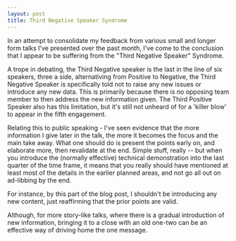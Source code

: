 ```yaml
---
layout: post
title: Third Negative Speaker Syndrome
---
```


In an attempt to consolidate my feedback from various small and longer form talks I've presented over the past month, I've come to the conclusion that I appear to be suffering from the "Third Negative Speaker" Syndrome.

A trope in debating, the Third Negative speaker is the last in the line of six speakers, three a side, alternativing from Positive to Negative, the Third Negative Speaker is specifically told not to raise any new issues or introduce any new data. This is primarily because there is no opposing team member to then address the new information given. The Third Positive Speaker also has this limitation, but it's still not unheard of for a 'killer blow' to appear in the fifth engagement.

Relating this to public speaking - I've seen evidence that the more information I give later in the talk, the more it becomes the focus and the main take away. What one should do is present the points early on, and elaborate more, then revalidate at the end. Simple stuff, really -- but when you introduce the (normally effective) technical demonstration into the last quarter of the time frame, it means that you really should have mentioned at least most of the details in the earlier planned areas, and not go all out on ad-libbing by the end.

For instance, by this part of the blog post, I shouldn't be introducing any new content, just reaffirming that the prior points are valid.

Although, for more story-like talks, where there is a gradual introduction of new information, bringing it to a close with an old one-two can be an effective way of driving home the one message.

